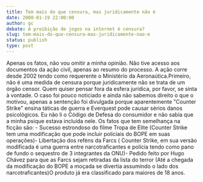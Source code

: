 ```yaml
---
title: Tem mais do que censura, mas juridicamente não é
date: 2008-01-19 22:00:00
author: gc
debate: A proibição de jogos na internet é censura?
slug: tem-mais-do-que-censura-mas-juridicamente-nao-e
status: publish 
type: post
---
```


Apenas os fatos, não vou omitir a minha opinião. Não tive acesso aos documentos da ação civil, apenas ao resumo do processo. A ação corre desde 2002 tendo como requerente o Ministério da Aeronaútica.Primeiro, não é uma medida de censura porque juridicamente não se trata de um órgão censor. Quem quiser pensar fora da esfera jurídica, por favor, se sinta à vontade. O caso foi pouco noticiado e ainda não sabemos direito o que o motivou, apenas a sentenção foi divulgada porque aparentemente "Counter Strike" ensina táticas de guerra e Everquest pode causar sérios danos psicológicos. Eu não li o Código de Defesa do consumidor e não sabia que a minha psique estava incluída nele. Os fatos que tem semelhança na ficção são: - Sucesso estrondoso do filme Tropa de Elite (Counter Strike tem uma modificação que pode incluir policiais do BOPE em suas operações)- Libertação dos reféns da Farcs ( Counter Strike, em sua versão modificada é uma guerra entre narcotraficantes e polícia tendo como pano de fundo o sequestro de 3 integrantes da ONU)- Pedido feito por Hugo Chávez para que as Farcs sejam retiradas da lista do terror (Até a chegada da modificação do BOPE a moçada se divertia assumindo o lado dos narcotraficantes)O produto já era classificado para maiores de 18 anos.
